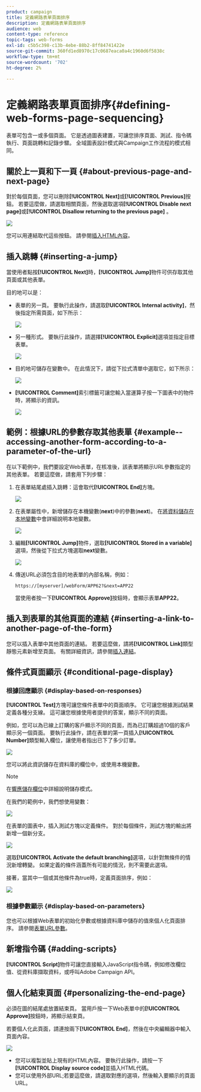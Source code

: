 ```yaml
---
product: campaign
title: 定義網路表單頁面排序
description: 定義網路表單頁面排序
audience: web
content-type: reference
topic-tags: web-forms
exl-id: c5b5c398-c13b-4ebe-88b2-8ff84741422e
source-git-commit: 360fd1ed8970c17c0687eaca0a4c1960d6f5838c
workflow-type: tm+mt
source-wordcount: '702'
ht-degree: 2%

---
```


# 定義網路表單頁面排序{#defining-web-forms-page-sequencing}

表單可包含一或多個頁面。 它是透過圖表建置，可讓您排序頁面、測試、指令碼執行、頁面跳轉和記錄步驟。 全域圖表設計模式與Campaign工作流程的模式相同。

## 關於上一頁和下一頁 {#about-previous-page-and-next-page}

對於每個頁面，您可以刪除&#x200B;**[!UICONTROL Next]**&#x200B;或&#x200B;**[!UICONTROL Previous]**&#x200B;按鈕。 若要這麼做，請選取相關頁面，然後選取選項&#x200B;**[!UICONTROL Disable next page]**&#x200B;或&#x200B;**[!UICONTROL Disallow returning to the previous page]** 。

![](assets/s_ncs_admin_survey_no_next_page.png)

您可以用連結取代這些按鈕。 請參閱[插入HTML內容](static-elements-in-a-web-form.md#inserting-html-content)。

## 插入跳轉 {#inserting-a-jump}

當使用者點按&#x200B;**[!UICONTROL Next]**&#x200B;時，**[!UICONTROL Jump]**&#x200B;物件可供存取其他頁面或其他表單。

目的地可以是：

* 表單的另一頁。 要執行此操作，請選取&#x200B;**[!UICONTROL Internal activity]**，然後指定所需頁面，如下所示：

   ![](assets/s_ncs_admin_jump_param1.png)

* 另一種形式。 要執行此操作，請選擇&#x200B;**[!UICONTROL Explicit]**&#x200B;選項並指定目標表單。

   ![](assets/s_ncs_admin_jump_param2.png)

* 目的地可儲存在變數中。 在此情況下，請從下拉式清單中選取它，如下所示：

   ![](assets/s_ncs_admin_jump_param3.png)

* **[!UICONTROL Comment]**&#x200B;索引標籤可讓您輸入當運算子按一下圖表中的物件時，將顯示的資訊。

   ![](assets/s_ncs_admin_survey_jump_comment.png)

## 範例：根據URL的參數存取其他表單 {#example--accessing-another-form-according-to-a-parameter-of-the-url}

在以下範例中，我們要設定Web表單，在核准後，該表單將顯示URL參數指定的其他表單。 若要這麼做，請套用下列步驟：

1. 在表單結尾處插入跳轉：這會取代&#x200B;**[!UICONTROL End]**&#x200B;方塊。

   ![](assets/s_ncs_admin_survey_jump_sample1.png)

1. 在表單屬性中，新增儲存在本機變數(**next**)中的參數(**next**)。 在[將資料儲存在本地變數](web-forms-answers.md#storing-data-in-a-local-variable)中會詳細說明本地變數。

   ![](assets/s_ncs_admin_survey_jump_sample2.png)

1. 編輯&#x200B;**[!UICONTROL Jump]**&#x200B;物件，選取&#x200B;**[!UICONTROL Stored in a variable]**&#x200B;選項，然後從下拉式方塊選取&#x200B;**next**&#x200B;變數。

   ![](assets/s_ncs_admin_survey_jump_sample3.png)

1. 傳送URL必須包含目的地表單的內部名稱，例如：

   ```
   https://[myserver]/webForm/APP62?&next=APP22
   ```

   當使用者按一下&#x200B;**[!UICONTROL Approve]**&#x200B;按鈕時，會顯示表單&#x200B;**APP22**。

## 插入到表單的其他頁面的連結 {#inserting-a-link-to-another-page-of-the-form}

您可以插入表單中其他頁面的連結。 若要這麼做，請將&#x200B;**[!UICONTROL Link]**&#x200B;類型靜態元素新增至頁面。 有關詳細資訊，請參閱[插入連結](static-elements-in-a-web-form.md#inserting-a-link)。

## 條件式頁面顯示 {#conditional-page-display}

### 根據回應顯示 {#display-based-on-responses}

**[!UICONTROL Test]**&#x200B;方塊可讓您條件表單中的頁面順序。 它可讓您根據測試結果定義各種分支線。 這可讓您根據使用者提供的答案，顯示不同的頁面。

例如，您可以為已線上訂購的客戶顯示不同的頁面，而為已訂購超過10個的客戶顯示另一個頁面。 要執行此操作，請在表單的第一頁插入&#x200B;**[!UICONTROL Number]**&#x200B;類型輸入欄位，讓使用者指出已下了多少訂單。

![](assets/s_ncs_admin_survey_test_ex0.png)

您可以將此資訊儲存在資料庫的欄位中，或使用本機變數。

>[!NOTE]
>
>在[響應儲存欄位](web-forms-answers.md#response-storage-fields)中詳細說明儲存模式。

在我們的範例中，我們想使用變數：

![](assets/s_ncs_admin_survey_test_ex1.png)

在表單的圖表中，插入測試方塊以定義條件。 對於每個條件，測試方塊的輸出將新增一個新分支。

![](assets/s_ncs_admin_survey_test_ex2.png)

選取&#x200B;**[!UICONTROL Activate the default branching]**&#x200B;選項，以針對無條件的情況新增轉變。 如果定義的條件涵蓋所有可能的情況，則不需要此選項。

接著，當其中一個或其他條件為true時，定義頁面排序，例如：

![](assets/s_ncs_admin_survey_test_ex3.png)

### 根據參數顯示 {#display-based-on-parameters}

您也可以根據Web表單的初始化參數或根據資料庫中儲存的值來個人化頁面排序。 請參閱[表單URL參數](defining-web-forms-properties.md#form-url-parameters)。

## 新增指令碼 {#adding-scripts}

**[!UICONTROL Script]**&#x200B;物件可讓您直接輸入JavaScript指令碼，例如修改欄位值、從資料庫擷取資料，或呼叫Adobe Campaign API。

## 個人化結束頁面 {#personalizing-the-end-page}

必須在圖的結尾處放置結束頁。 當用戶按一下Web表單中的&#x200B;**[!UICONTROL Approve]**&#x200B;按鈕時，將顯示結束頁。

若要個人化此頁面，請連按兩下&#x200B;**[!UICONTROL End]**，然後在中央編輯器中輸入頁面內容。

![](assets/s_ncs_admin_survey_end_page_edit.png)

* 您可以複製並貼上現有的HTML內容。 要執行此操作，請按一下&#x200B;**[!UICONTROL Display source code]**&#x200B;並插入HTML代碼。
* 您可以使用外部URL;若要這麼做，請選取對應的選項，然後輸入要顯示的頁面URL。
